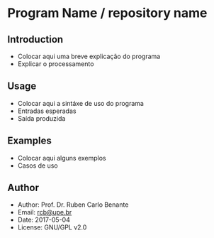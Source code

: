 # Program Name / repository name

## Introduction

* Colocar aqui uma breve explicação do programa
* Explicar o processamento

## Usage

* Colocar aqui a sintáxe de uso do programa
* Entradas esperadas
* Saída produzida

## Examples

* Colocar aqui alguns exemplos
* Casos de uso

## Author

* Author: Prof. Dr. Ruben Carlo Benante
* Email: rcb@upe.br
* Date: 2017-05-04
* License: GNU/GPL v2.0

